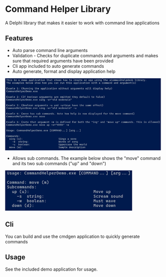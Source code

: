 # Command Helper Library

A Delphi library that makes it easier to work with command line applications

## Features

- Auto parse command line arguments
- Validation - Checks for duplicate commands and arguments and makes sure that required arguments have been provided
- Cli app included to auto generate commands
- Auto generate, format and display application help

![](/docs/images/screenshot1.png)

- Allows sub commands. The example below shows the "move" command and its two sub commands ("up" and "down")

![](/docs/images/screenshot2.png)

## Cli

You can build and use the cmdgen application to quickly generate commands

## Usage

See the included demo application for usage.
